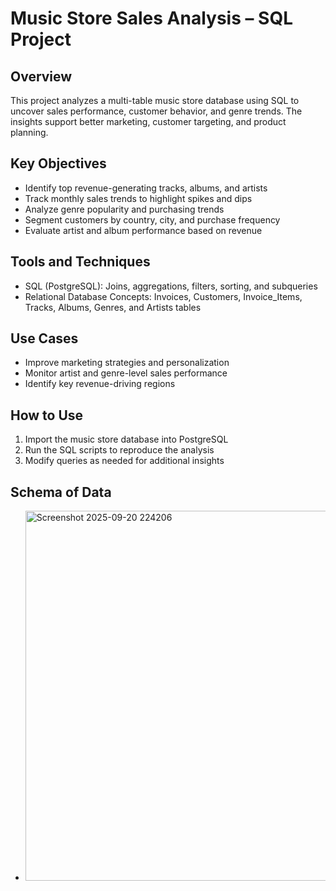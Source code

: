 # Music Store Sales Analysis – SQL Project

## Overview
This project analyzes a multi-table music store database using SQL to uncover sales performance, customer behavior, and genre trends. The insights support better marketing, customer targeting, and product planning.

## Key Objectives
- Identify top revenue-generating tracks, albums, and artists  
- Track monthly sales trends to highlight spikes and dips  
- Analyze genre popularity and purchasing trends  
- Segment customers by country, city, and purchase frequency  
- Evaluate artist and album performance based on revenue  

## Tools and Techniques
- SQL (PostgreSQL): Joins, aggregations, filters, sorting, and subqueries  
- Relational Database Concepts: Invoices, Customers, Invoice_Items, Tracks, Albums, Genres, and Artists tables  

## Use Cases
- Improve marketing strategies and personalization  
- Monitor artist and genre-level sales performance  
- Identify key revenue-driving regions  

## How to Use
1. Import the music store database into PostgreSQL  
2. Run the SQL scripts to reproduce the analysis  
3. Modify queries as needed for additional insights  

## Schema of Data
- <img width="587" height="592" alt="Screenshot 2025-09-20 224206" src="https://github.com/user-attachments/assets/5b68cb92-09a9-497d-b99b-282a36a4c53c" />
